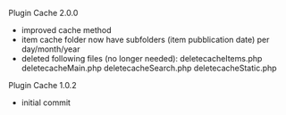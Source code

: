 Plugin Cache 2.0.0
- improved cache method
- item cache folder now have subfolders (item pubblication date) per day/month/year
- deleted following files (no longer needed):
  deletecacheItems.php
  deletecacheMain.php
  deletecacheSearch.php
  deletecacheStatic.php

Plugin Cache 1.0.2
- initial commit
